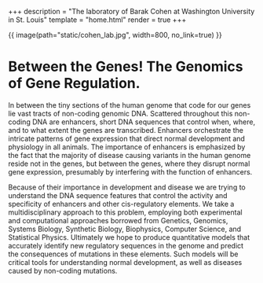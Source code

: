 +++
description = "The laboratory of Barak Cohen at Washington University in St. Louis"
template = "home.html"
render = true
+++

{{ image(path="static/cohen_lab.jpg", width=800, no_link=true) }}

# Between the Genes! The Genomics of Gene Regulation.

In between the tiny sections of the human genome that code for our genes lie vast tracts of non-coding genomic DNA. Scattered throughout this non-coding DNA are enhancers, short DNA sequences that control when, where, and to what extent the genes are transcribed. Enhancers orchestrate the intricate patterns of gene expression that direct normal development and physiology in all animals. The importance of enhancers is emphasized by the fact that the majority of disease causing variants in the human genome reside not in the genes, but between the genes, where they disrupt normal gene expression, presumably by interfering with the function of enhancers.

Because of their importance in development and disease we are trying to understand the DNA sequence features that control the activity and specificity of enhancers and other cis-regulatory elements. We take a multidisciplinary approach to this problem, employing both experimental and computational approaches borrowed from Genetics, Genomics, Systems Biology, Synthetic Biology, Biophysics, Computer Science, and Statistical Physics. Ultimately we hope to produce quantitative models that accurately identify new regulatory sequences in the genome and predict the consequences of mutations in these elements. Such models will be critical tools for understanding normal development, as well as diseases caused by non-coding mutations.

